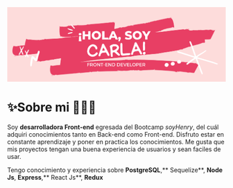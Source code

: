 <img src="./Img/Banner.png" alt="banner"/>

# ✨Sobre mi 👩🏻‍💻

Soy **desarrolladora Front-end** egresada del Bootcamp _soyHenry_, del cuál adquiri conocimientos tanto en Back-end como Front-end.
Disfruto estar en constante aprendizaje y poner en practica los conocimientos. Me gusta que mis proyectos tengan una buena experiencia de usuarios y sean faciles de usar.

Tengo conocimiento y experiencia sobre **PostgreSQL**,** Sequelize**, **Node Js**, **Express**,** React Js**, **Redux**
